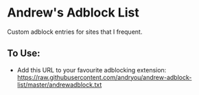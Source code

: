 # Andrew's Adblock List
Custom adblock entries for sites that I frequent.

## To Use:
* Add this URL to your favourite adblocking extension: https://raw.githubusercontent.com/andryou/andrew-adblock-list/master/andrewadblock.txt